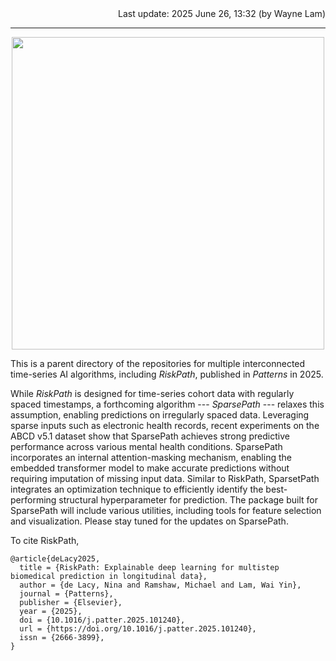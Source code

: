 <div align="right">
  Last update: 2025 June 26, 13:32 (by Wayne Lam)
</div>

<hr>

<div align="center">
  <img src="https://github.com/user-attachments/assets/a26e381d-8003-47f5-912d-6c5f675827d3" width="500"/>
</div>

This is a parent directory of the repositories for multiple interconnected time-series AI algorithms, including *RiskPath*, published in *Patterns* in 2025.

While *RiskPath* is designed for time-series cohort data with regularly spaced timestamps, a forthcoming algorithm --- *SparsePath* --- relaxes this assumption, 
enabling predictions on irregularly spaced data. Leveraging sparse inputs such as electronic health records, 
recent experiments on the ABCD v5.1 dataset show that SparsePath achieves strong predictive performance across 
various mental health conditions. SparsePath incorporates an internal attention-masking mechanism, 
enabling the embedded transformer model to make accurate predictions without requiring imputation of missing input data. 
Similar to RiskPath, SparsetPath integrates an optimization technique to efficiently identify the best-performing structural hyperparameter for prediction. The package built for SparsePath will include various utilities, including tools for feature selection and visualization. Please stay tuned for the updates on SparsePath. 

To cite RiskPath, 

```
@article{deLacy2025,
  title = {RiskPath: Explainable deep learning for multistep biomedical prediction in longitudinal data},
  author = {de Lacy, Nina and Ramshaw, Michael and Lam, Wai Yin},
  journal = {Patterns},
  publisher = {Elsevier},
  year = {2025},
  doi = {10.1016/j.patter.2025.101240},
  url = {https://doi.org/10.1016/j.patter.2025.101240},
  issn = {2666-3899},
}
```

